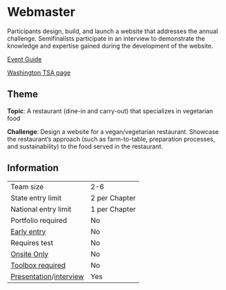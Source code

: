 # Webmaster

Participants design, build, and launch a website that addresses the annual challenge. Semifinalists participate in an interview to demonstrate the knowledge and expertise gained during the development of the website.

[Event Guide](https://lwsd.sharepoint.com/:b:/r/sites/GR-JHS-TechnologyStudentAssociation-SCA/Shared%20Documents/2024-25/Event%20Guides/HS%20-%20Webmaster.pdf)

[Washington TSA page](https://www.washingtontsa.org/high-school-events/webmaster)

## Theme

**Topic**: A restaurant (dine-in and carry-out) that specializes in vegetarian food

**Challenge**: Design a website for a vegan/vegetarian restaurant. Showcase the restaurant’s approach (such as farm-to-table, preparation processes, and sustainability) to the food served in the restaurant.

## Information

|                                              |               |
| -------------------------------------------- | ------------- |
| Team size                                    | 2-6           |
| State entry limit                            | 2 per Chapter |
| National entry limit                         | 1 per Chapter |
| Portfolio required                           | No            |
| [Early entry](/#terms)                       | No            |
| Requires test                                | No            |
| [Onsite Only](/#terms)                       | No            |
| [Toolbox required](/#terms)                  | No            |
| [Presentation](/#terms)/[interview](/#terms) | Yes           |
